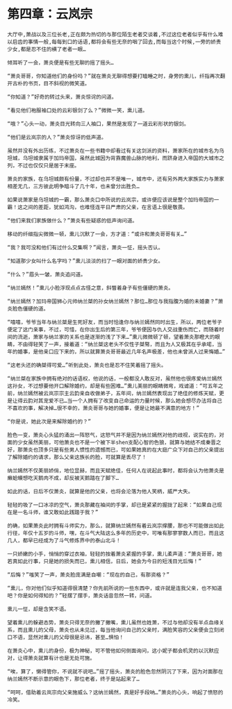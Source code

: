#   第四章：云岚宗

    大厅中,萧战以及三位长老,正在颇为热切的与那位陌生老者交谈着,不过这位老者似乎有什么难以启齿的事情一般,每每到口的话语,都将会有些无奈的咽了回去,而每当这个时候,一旁的娇贵少女,都是忍不住的横了老者一眼…

    倾耳听了一会，萧炎便是有些无聊的摇了摇头…

    “萧炎哥哥，你知道他们的身份吗？”就在萧炎无聊得想要打瞌睡之时，身旁的熏儿，纤指再次翻开古朴的书页，目不斜视的微笑道。

    “你知道？”好奇的转过头来，萧炎惊诧的问道。

    “看见他们袍服袖口处的云彩银剑了么？”微微一笑，熏儿道。

    “哦？”心头一动，萧炎目光转向三人袖口，果然是发现了一道云彩形状的银剑。

    “他们是云岚宗的人？”萧炎惊讶的低声道。

    虽然并没有外出历练，不过萧炎在一些书籍中却看过有关这剑派的资料，萧家所在的城市名为乌坦城，乌坦城隶属于加玛帝国，虽然此城因为背靠魔兽山脉的地利，而跻身进入帝国的大城市之列，不过也仅仅只是居于末座。

    萧炎的家族，在乌坦城颇有份量，不过却也并不是唯一，城市中，还有另外两大家族实力与萧家相差无几，三方彼此明争暗斗了几十年，也未曾分出胜负…

    如果说萧家是乌坦城的一霸，那么萧炎口中所说的云岚宗，或许便应该说是整个加玛帝国的一霸！这之间的差距，犹如鸿沟，也难怪连平日严肃的父亲，在言语上很是敬畏。

    “他们来我们家族做什么？”萧炎有些疑惑的低声询问道。

    移动的纤细指尖微微一顿，熏儿沉默了一会，方才道：“或许和萧炎哥哥有关…”

    “我？我可没和他们有过什么交集啊？”闻言，萧炎一怔，摇头否认。

    “知道那少女叫什么名字吗？”熏儿淡淡的扫了一眼对面的娇贵少女。

    “什么？”眉头一皱，萧炎追问道。

    “纳兰嫣然！”熏儿小脸浮现点点古怪之意，斜瞥着身子有些僵硬的萧炎。

    “纳兰嫣然？加玛帝国狮心元帅纳兰桀的孙女纳兰嫣然？那位…那位与我指腹为婚的未婚妻？”萧炎脸色僵硬的道。

    “嘻嘻，爷爷当年与纳兰桀是生死好友，而当时恰逢你与纳兰嫣然同时出生，所以，两位老爷子便定了这门亲事，不过，可惜，在你出生后的第三年，爷爷便因与仇人交战重伤而亡，而随着时间的流逝，萧家与纳兰家的关系也是逐渐的浅了下来…”熏儿微微顿了顿，望着萧炎那瞪大的眼睛，不由得轻笑了一声，接着道：“纳兰桀这老头不仅性子桀骜，而且为人又极其在乎承喏，当年的婚事，是他亲口应下来的，所以就算萧炎哥哥最近几年名声极差，他也未曾派人过来悔婚…”

    “这老头还的确桀得可爱…”听到此处，萧炎也是忍不住笑着摇了摇头。

    “纳兰桀在家族中拥有绝对的话语权，他说的话，一般都没人敢反对，虽然他也很疼爱纳兰嫣然这孙女，不过想要他开口解除婚约，却是有些困难…”熏儿美丽的眼睛微弯，戏谑道：“可五年之前，纳兰嫣然被云岚宗宗主云韵亲自收做弟子，五年间，纳兰嫣然表现出了绝佳的修炼天赋，更是让得云韵对其宠爱不已…当一个人拥有了改变自己命运的力量时候，那么她会想尽办法将自己不喜欢的事，解决掉…很不幸的，萧炎哥哥与她的婚事，便是让她最不满意的地方！”

    “你是说，她此次是来解除婚约的？”

    脸色一变，萧炎心头猛的涌出一阵怒气，这怒气并不是因为纳兰嫣然对他的歧视，说实在的，对面的少女虽然美丽，可他萧炎也不是一个被下半shen支配心智的色狼，就算与她结不成秦晋之好，那萧炎也顶多只是有些男人惯性的遗憾而已，可如果她真的在大庭广众下对自己的父亲提出了解除婚约的请求，那么父亲这族长的脸，可就算是丢尽了！

    纳兰嫣然不仅美丽娇俏，地位显赫，而且天赋绝佳，任何人在说起此事时，都将会认为他萧炎是癞蛤蟆想吃天鹅肉不成，却反被天鹅踏在了脚下…

    如此的话，日后不仅萧炎，就算是他的父亲，也将会沦落为他人笑柄，威严大失。

    轻轻的吸了一口冰凉的空气，萧炎那藏在袖间的手掌，却已是紧紧的握拢了起来：“如果自己现在是一名斗师，谁又敢如此践踏于我？”

    的确，如果萧炎此时拥有斗师实力，那么，就算纳兰嫣然有着云岚宗撑腰，那也不可能做出如此行径，年仅十五岁的斗师，嘿，在斗气大陆这么多年的历史中，可唯有那寥寥数人而已，而且这几人，都早已经成为了斗气修炼界中的泰山北斗！

    一只娇嫩的小手，悄悄的穿过衣袖，轻轻的按着萧炎紧握的手掌，熏儿柔声道：“萧炎哥哥，她若真如此行事，只是她的损失而已，熏儿相信，日后，她会为今日的短浅目光后悔！”

    “后悔？”嗤笑了一声，萧炎脸庞满是自嘲：“现在的自己，有那资格？”

    “熏儿，你对他们似乎知道得很清楚？你先前所说的一些东西中，或许就是连我父亲，也不知道吧？你是如何得知的？”轻摆了摆手，萧炎话音忽然一转，问道。

    熏儿一怔，却是含笑不语。

    望着熏儿的躲避态势，萧炎只得无奈的撇了撇嘴，熏儿虽然也姓萧，不过与他却没有半点血缘关系，而且熏儿的父母，萧炎也从未见过，每当他询问自己的父亲时，满脸笑容的父亲便会立刻闭口不语，显然对熏儿的父母很是忌讳，甚至…惧怕！

    在萧炎心中，熏儿的身份，极为神秘，可不管他如何侧面询问，这小妮子都会机灵的以沉默应对，让得萧炎就算有计也是无处可施。

    “唉，算了，懒得管你，不说就不说吧…”摇了摇头，萧炎的脸色忽然阴沉了下来，因为对面那在纳兰嫣然不断示意的眼色下，那位老者，终于是站起来了…

    “呵呵，借助着云岚宗向父亲施威么？这纳兰嫣然，真是好手段呐…”萧炎的心头，响起了愤怒的冷笑。
